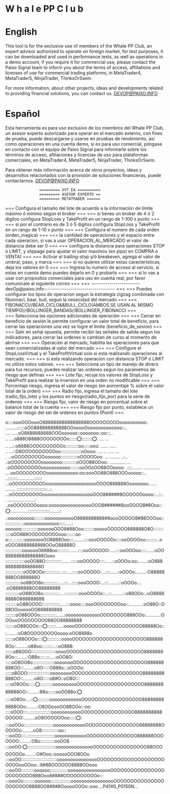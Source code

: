 # W h a l e PP C l u b

# English
This tool is for the exclusive use of members of the Whale PP Club, an expert advisor authorized to operate on foreign market, for test purposes, it can be downloaded and used in performance tests, as well as operations in a demo account, if you require it for commercial use, please contact the Paixo Signal team to inform you about the terms of access, affiliations and licenses of use for commercial trading platforms, in MetaTrader4, MetaTrader5, NinjaTrader, ThinksOrSwim.

For more information, about other projects, ideas and developments related to providing financial solutions, you can contact us.
DEVOP@PAIXO.INFO  

# Español
Esta herramienta es para uso exclusivo de los miembros del Whale PP Club, un asesor experto autorizado para operar en el mercado externo, con fines de prueba, puede descargarse y usarse en pruebas de rendimiento, así como operaciones en una cuenta demo, si es para uso comercial, póngase en contacto con el equipo de Paixo Signal para informarle sobre los términos de acceso, afiliaciones y licencias de uso para plataformas comerciales, en MetaTrader4, MetaTrader5, NinjaTrader, ThinksOrSwim.

Para obtener más información acerca de otros proyectos, ideas y desarrollos relacionados con la provisión de soluciones financieras, puede contactarnos.
DEVOP@PAIXO.INFO

                   ========= VVT_EA ==========
                   ========= ASESOR EXPERTO ==
                   ========= METATRADER ======
=== Configura el tamaño del lote de acuerdo a la información de limite máximo ó minimo segun el broker ===
=== si tienes un broker de 4 ó 2 digitos configura StopLoss y TakeProfit en un rango de 1-100 x punto ===
=== si por el contrario es de 3 ó 5 digitos configura StopLoss y TakeProfit en un rango de 1-10 x punto ===
=== Configura el numero de cada orden (orden_magica) ===
=== la cantidad de operaciones y el espacio entre cada operacion, si vas a usar OPERACION_AL_MERCADO el valor de distancia debe ser 0 ===
=== configura la distancia para operaciones STOP ó LIMIT, y slippage para ajustar el valor maximos (en pips) en COMPRA o VENTA)  ===
=== Activar el trailing-stop y/ó breakeven, agrega el valor de umbral, paso, y marca ===
=== si no quieres utilizar estas caracteristicas, deja los valores en 0 ===
=== Ingresa tu numero de acceso al servicio, si estas en cuenta demo puedes dejarlo en 0 y probarlo ===
=== si lo vas a usar con propositos comerciales para uso en cuenta real, por favor comunicate al siguiente correo ===
=== ------------------------devOp@paixo.info----------------------------------- ===
=== Puedes configurar los tipos de operacion segun la estrategia zigzag combinada con fibonnaci, bear, bull, segun la nesecidad del mercado ===
=== FIBONACCI//BEAR_CICLO&&BULL_CICLO(AMBOS SE USAN AL MISMO TIEMPO)//BOLLINGER_BANDAS//BOLLINGER_FIBONACCI ===    
=== Selecciona las opciones adicionales de operación ===
=== Cerrar en beneficio de sesión le permite configurar un valor total de beneficio, para cerrar las operaciones una vez se logre el limite (beneficio_de_sesion) ===
=== Salir en señal opuesta, permite recibir las señales de salida segun los indicadores, para cerrar las ordenes si cambian de curso al momento de abrirse ===
=== Operación al mercado, habilita las operaciones para que sean comercializadas al valor del mercado ===
=== Configure el StopLossVirtual y el TakeProfitVirtual solo si esta realizando operaciones al mercado. ===
=== si esta realizando operacion con distancia STOP ó LIMIT no utilize estos valores. ===
=== Selecciona un tipo de manejo de dinero para tus recursos, puedes realizar las ordenes segun los parametros de riesgo que definas ===
=== Lote fijo, recoje los valores de StopLoss y TakeProfit para realizar la inversion en una orden no modificable ===
=== Porcentaje riesgo, ingresa el valor de riesgo (en porcentaje % sobre el valor total de la orden) ===
=== Radio fijo, ingresa el tamaño del lote (radio_fijo_lote) y los puntos en riesgo(radio_fijo_por) para la serie de ordenes ===
=== Riesgo fijo, valor de riesgo en porcentual sobre el balance total de la cuenta ===
=== Riesgo fijo por punto, establece un valor de riesgo del set de ordenes en puntos (Point) ===

o::::oooOOOoooO88888888888888888OOOOOOOOOoooooooooo:.                                                 
.........::::::oOO888888888888OOooooOooooooooooooo::..                                                
....       .....oO8888888888OOOoooooo::ooooooo::oo:::..                                               
..           ....o888O8888OOOOOOOOo:::::::o::::::::::o:.                    ....   ..                 
..           ...::o8888OOOOOOOOOOo::::::::::oo:::::ooo:                    ...... .....               
..            ...::O8OOOOOOOOOOoo::::::::::::::::oOooo:                   .... .. .....         ...   
.              ..:oOOOOOOOOOoooooo:::::::::::::oOOOOOoo.                 ...   ........         ..:.. 
              .:oOOOOOOOOOoooooooo:::::::::::oOOO88OOoo:.                  ............            ...
            .:oOOOOOOOOOooooooooooo:::::::ooOOoOO88OOoooo:                .::::........  .............
       ....ooOOOOOOOOOoooooooooooo:oo:oooOO88O888OOOooooo::..            ..::::::::.............::::::
      ..:oOOOOOOOOOOoooooooooooooooooooOOOO888888Oooooooo:...... .........::::::::::::::::::::::::..:.
    ..:oOOOOOOOOOoooooooooooooooooooOOO8#####8OOOOOOoooo::..:::..               .....................:
  ..ooOOOOOOOoooo:ooooooooooooooooOOO8######8ooOOOO8#8Ooo:::o::.............:::::::::::::::::.......::
.:oooooooooo::::::::oooooooooooO8888888888#8oooOOOOO8#88OOOoo::::::::::::::.::ooooooooooooo:::::.....:
oooooo:::::::::::::ooooooOOO8#88Ooo::::::::oooooOOOOOO888888O8O::::::::::::oOO888OOOOOOOOOooo:::::::oo
o:::..:.::::::oooooooOO8888Ooo:::........::::oooOOOOOo::::ooOOOOoo:::::::::..ooOOO8888888888OOoO88888O
:::::::::::::ooooooO8888oo:::::::::.......::::ooOOOOOO:.....:::ooOOOoo::::......:oOO88888888888888Oooo
:::::::::::::::ooOO88O:::::::::::::.......:::::ooOOOOO::::......::oOOOo:oo:.......:oO8888888888888888O
::::::::::::::oOO8OOo::::::::::::..:::....:::::ooOOOOO:...::::.....::oOOOo:........:O88888888OO888888O
::::::::::::oo88OO8o:::::::::::.....:::...:::::oooOOOO:...:::........::oOOOo:...  .oO8888888OO88888888
:::::::::::oO88OO8o:::::::::::.:....:::::::::::oooOOOOo::..:::.........::o88OOo:.:oO88888888O888888888
:::::::::oO88OOOO::::::::::::::.....:::oooo::::oooOOOOOOOOoo::...........:oO88O::O88OOoooooOO888888888
::::::::oO88OOOo:::::::::::::......:oooooooooooooOOOOOOOO888OOo:...........:OOOooOOOOOOOOO88OO88888888
:::::::oO88OOOo::::o::::::::.....:ooooOOOOOOOOOOOOOOOOOOOO88888Oo:::........:oO8OOOOOOOOOoooo:oOO8888o
::::::oO88OOOo:::::o::::::::::.:ooooOOOOOOOOOOOOOOOOOOOOOO8888888Oo::........:o88oo:::::::::..::oO888:
::::::o88OOO:::::::::::::::::::ooooOOOOOOOOOOOOOOOOOOOOOOO88888888Oo:::.......:O88o::::.:::....:oOO8O:
:::::oO8OO8o:::::::::::::::::oooooooOOOOOOOOOOOOOOOOOOOOOO888888888OO:::.......:o8O:::::O888o:.:oOOOo:
:::::o8OOO::::::::::::::::::ooooooooOOOOOOOOOOOOOOOOOOOOO88888888888OO::........:o8O:::::o8#O::oO8O:::
::::oO8OOo::::::o:::::::::::oooooooooOOOOOOOOOOOOOOOOOOOO888888888888OO::........:88o::::::ooOO88o::o:
::::oO8Oo:...:::o::::::::::ooooooooooooOOOOOOOOOOOOOOOOOO888888888888OOo:........:O8OOoooOO88OOo:::oo:
::::oOOO::::.:::::::::::::::::oooooooooooOOOOOOOOOOOOOOOO8888888888OOOOO:.........oO8OOOOOOoo::::::o::
:::ooOOo:::.:::::::::::::::::::ooooooooooooOOOOOOOOOOOOOOOO88888888OOOOOo:........oO8:::::::::::::oo::
:::ooOO::::.:::::::::::::::::::::ooooooooooooOOOOOOOOOOOOOOO888888OOOOOOO:........:O8o:::::::::::ooOO8
:::ooOO::o:::::::::::::::::::::::ooooooooooooooOOOOOOOOOOOOOOOO88OOOOOOOOo........:O#Ooo::oooooOOO8OOo
:::ooOO::::::::::::::::::::::::::::oooooooooooooooOOOOOOOOOOOOOOOOOOOOOOOOooOOoo:.:8#88OOOOOO8888OOooo
:::ooOO::::::::::oooooo::::::::::::::ooooooooooooooooOOOOOOOOOOOOOOOOOOOOOOOO888Ooo8#8##OOOOOOOOOOo:::
:::oooOo:::::::::oooooo::::::::::::::::ooooooooooooooooOOOOOOOOOOOOOOOOOOOOOO8888OO8#8#8OooooOOOo::ooo
...P41X0_P0150N...
